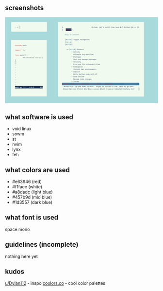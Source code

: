 ## screenshots

![screenshot](screenshot.png)

## what software is used

- void linux
- sowm
- st
- nvim
- lynx
- feh

## what colors are used

- #e63946 (red)
- #f1faee (white)
- #a8dadc (light blue)
- #457b9d (mid blue)
- #1d3557 (dark blue)

## what font is used

space mono

## guidelines (incomplete)

nothing here yet

## kudos

[u/Dylan112](https://www.reddit.com/r/unixporn/comments/hzxe3i/sowm_oo) - inspo
[coolors.co](https://coolors.co/palette/e63946-f1faee-a8dadc-457b9d-1d3557) - cool color palettes
